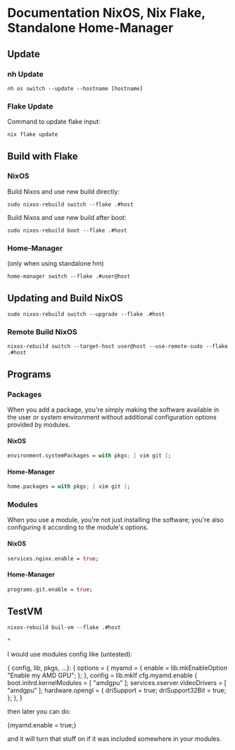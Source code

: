 # Documentation NixOS, Nix Flake, Standalone Home-Manager

## Update

### nh Update

```shell
nh os switch --update --hostname [hostname]
```

### Flake Update

Command to update flake input:

```shell
nix flake update
```

## Build with Flake

### NixOS

Build Nixos and use new build directly:

```shell
sudo nixos-rebuild switch --flake .#host
```

Build Nixos and use new build after boot:

```shell
sudo nixos-rebuild boot --flake .#host
```

### Home-Manager

(only when using standalone hm)

```shell
home-manager switch --flake .#user@host
```

## Updating and Build NixOS

```shell
sudo nixos-rebuild switch --upgrade --flake .#host
```

### Remote Build NixOS

```shell
nixos-rebuild switch --target-host user@host --use-remote-sudo --flake .#host
```

## Programs

### Packages

When you add a package, you're simply making the software available in the user or system environment without additional configuration options provided by modules.

#### NixOS

```nix
environment.systemPackages = with pkgs; [ vim git ];
```

#### Home-Manager

```nix
home.packages = with pkgs; [ vim git ];
```

### Modules

When you use a module, you're not just installing the software; you're also configuring it according to the module's options.

#### NixOS

```nix
services.nginx.enable = true;
```

#### Home-Manager

```nix
programs.git.enable = true;
```


## TestVM

```shell
nixos-rebuild buil-vm --flake .#host
```


  ^

I would use modules config like (untested):

{ config, lib, pkgs, ...}:
{
  options = {
    myamd = { enable = lib.mkEnableOption "Enable my AMD GPU"; };
  },
  config = lib.mkIf cfg.myamd.enable {
    boot.initrd.kernelModules = [ "amdgpu" ];
    services.xserver.videoDrivers = [ "amdgpu" ];
    hardware.opengl = {
      driSupport = true;
      driSupport32Bit = true;
    };
  },
}

then later you can do:

{myamd.enable = true;}

and it will turn that stuff on if it was included somewhere in your modules.

